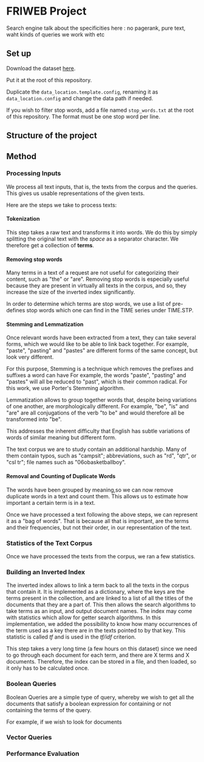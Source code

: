# FRIWEB Project

Search engine
talk about the specificities here : no pagerank, pure text, waht kinds of queries we work with
etc

## Set up

Download the dataset [here](http://web.stanford.edu/class/cs276/pa/pa1-data.zip).

Put it at the root of this repository.

Duplicate the `data_location.template.config`, renaming it as `data_location.config` and change the data path if needed.


If you wish to filter stop words, add a file named `stop_words.txt` 
at the root of this repository. The format must be one stop word per line.

## Structure of the project

## Method

### Processing Inputs

We process all text inputs, that is, the texts from the corpus and
the queries. This gives us usable representations of the given texts.

Here are the steps we take to process texts:
#### Tokenization
This step takes a raw text and transforms it into words. We do this by simply
splitting the original text with the _space_ as a separator character. We therefore get
a collection of __terms__.

#### Removing stop words
Many terms in a text of a request are not useful for categorizing their
content, such as "the" or "are". Removing stop words is especially useful
because they are present in virtually all texts in the corpus, and so,
they increase the size of the inverted index significantly.

In order to determine which terms are stop words, we use a list of pre-defines stop words
which one can find in the TIME series under TIME.STP.

#### Stemming and Lemmatization
Once relevant words have been extracted from a text, they can take several forms, which
we would like to be able to link back together. For example, "paste", "pasting" and "pastes" are 
different forms of the same concept, but look very different.

For this purpose, Stemming is a technique which removes the prefixes and suffixes a word can have
For example, the words "paste", "pasting" and "pastes" will all be reduced to "past", which
is their common radical. For this work, we use Porter's Stemming algorithm.

Lemmatization allows to group together words that, despite being variations of one another,
are morphologically different. For example, "be", "is" and "are" are all conjugations of the verb "to be"
and would therefore all be transformed into "be".

This addresses the inherent difficulty that English has subtle variations of words of similar
meaning but different form.

The text corpus we are to study contain an additional hardship. Many of them contain 
typos, such as "campsit"; abbreviations, such as "rd",  "qtr", or "csl tr"; file 
names such as "06obasketballboy".

#### Removal and Counting of Duplicate Words
The words have been grouped by meaning,so we can now remove duplicate words in a text and count them.
This allows us to estimate how important a certain term is in a text.

Once we have processed a text following the above steps, we can represent it as 
a "bag of words". That is because all that is important, are the terms and their frequencies,
but not their order, in our representation of the text.

### Statistics of the Text Corpus
Once we have processed the texts from the corpus, we ran a few statistics.

### Building an Inverted Index
The inverted index allows to link a term back to all the texts in the corpus that contain 
it. It is implemented as a dictionary, where the keys are the terms present in the collection, 
and are linked to a list of all the titles of the documents that they are a part of. 
This then allows the search algorithms to take terms as an input, and output document names.
The index may come with statistics which allow for getter search algorithms. 
In this implementation, we added the possibility to know how many occurrences of the term 
used as a key there are in the texts pointed to by that key. This statistic is called _tf_
and is used in the _tf/idf_ criterion.

This step takes a very long time (a few hours on this dataset) since we need to go through
each document for each term, and there are X terms and X documents. Therefore, the index can be stored 
in a file, and then loaded, so it only has to be calculated once. 
### Boolean Queries
Boolean Queries are a simple type of query, whereby we wish to get all the documents that 
satisfy a boolean expression for containing or not containing the terms of the query.

For example, if we wish to look for documents  

### Vector Queries

### Performance Evaluation
